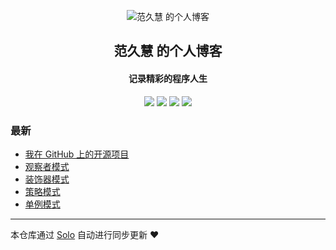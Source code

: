 <p align="center"><img alt="范久慧 的个人博客" src="https://static.b3log.org/images/brand/solo-32.png"></p><h2 align="center">
范久慧 的个人博客
</h2>

<h4 align="center">记录精彩的程序人生</h4>
<p align="center"><a title="范久慧 的个人博客" target="_blank" href="https://github.com/jiuhui/solo-blog"><img src="https://img.shields.io/github/last-commit/jiuhui/solo-blog.svg?style=flat-square&color=FF9900"></a>
<a title="GitHub repo size in bytes" target="_blank" href="https://github.com/jiuhui/solo-blog"><img src="https://img.shields.io/github/repo-size/jiuhui/solo-blog.svg?style=flat-square"></a>
<a title="Solo Version" target="_blank" href="https://github.com/b3log/solo/releases"><img src="https://img.shields.io/badge/solo-3.6.6-f1e05a.svg?style=flat-square&color=blueviolet"></a>
<a title="Hits" target="_blank" href="https://github.com/b3log/hits"><img src="https://hits.b3log.org/jiuhui/solo-blog.svg"></a></p>

### 最新

* [我在 GitHub 上的开源项目](http://java9hui.com/my-github-repos)
* [观察者模式](http://java9hui.com/articles/2019/11/03/1572780759019.html)
* [装饰器模式](http://java9hui.com/articles/2019/11/03/1572779904474.html)
* [ 策略模式](http://java9hui.com/articles/2019/11/02/1572698977567.html)
* [单例模式](http://java9hui.com/articles/2019/11/02/1572698760137.html)



---

本仓库通过 [Solo](https://github.com/b3log/solo) 自动进行同步更新 ❤️ 